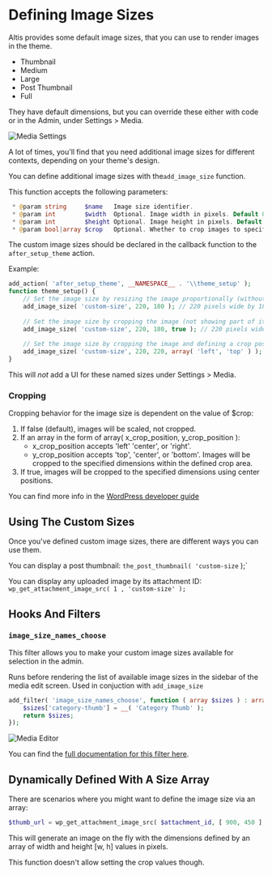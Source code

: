 # Defining Image Sizes

Altis provides some default image sizes, that you can use to render images in the theme.

- Thumbnail
- Medium
- Large
- Post Thumbnail
- Full

They have default dimensions, but you can override these either with code or in the Admin, under Settings > Media.

![Media Settings](https://user-images.githubusercontent.com/30460/67079140-8b846000-f18a-11e9-8387-038b594f19aa.png)

A lot of times, you'll find that you need additional image sizes for different contexts, depending on your theme's design.

You can define additional image sizes with  the`add_image_size` function.

This function accepts the following parameters:

```php
 * @param string     $name   Image size identifier.
 * @param int        $width  Optional. Image width in pixels. Default 0.
 * @param int        $height Optional. Image height in pixels. Default 0.
 * @param bool|array $crop   Optional. Whether to crop images to specified width and height or resize.
```
The custom image sizes should be declared in the callback function to the `after_setup_theme` action.

Example:
```php
add_action( 'after_setup_theme', __NAMESPACE__ . '\\theme_setup' );
function theme_setup() {
	// Set the image size by resizing the image proportionally (without distorting it):
	add_image_size( 'custom-size', 220, 180 ); // 220 pixels wide by 180 pixels tall, soft proportional crop mode
	
	// Set the image size by cropping the image (not showing part of it):
	add_image_size( 'custom-size', 220, 180, true ); // 220 pixels wide by 180 pixels tall, hard crop mode
	
	// Set the image size by cropping the image and defining a crop position:
	add_image_size( 'custom-size', 220, 220, array( 'left', 'top' ) ); // Hard crop left top
}
```

This will *not* add a UI for these named sizes under Settings > Media.

### Cropping

Cropping behavior for the image size is dependent on the value of $crop:
1. If false (default), images will be scaled, not cropped.
2. If an array in the form of array( x_crop_position, y_crop_position ):
    - x_crop_position accepts 'left' 'center', or 'right'.
    - y_crop_position accepts 'top', 'center', or 'bottom'.
    Images will be cropped to the specified dimensions within the defined crop area.
 3. If true, images will be cropped to the specified dimensions using center positions.
 
You can find more info in the [WordPress developer guide](https://developer.wordpress.org/themes/functionality/featured-images-post-thumbnails/#add-custom-featured-image-sizes)

## Using The Custom Sizes

Once you've defined custom image sizes, there are different ways you can use them.

You can display a post thumbnail: `the_post_thumbnail( 'custom-size` );`

You can display any uploaded image by its attachment ID: `wp_get_attachment_image_src( 1 , 'custom-size' );`

## Hooks And Filters

### `image_size_names_choose`

This filter allows you to make your custom image sizes available for selection in the admin.

Runs before rendering the list of available image sizes in the sidebar of the media edit screen. Used in conjuction with `add_image_size` 

```php
add_filter( 'image_size_names_choose', function ( array $sizes ) : array {
	$sizes['category-thumb'] = __( 'Category Thumb' );
	return $sizes;
});
```

![Media Editor](https://user-images.githubusercontent.com/30460/67079152-93dc9b00-f18a-11e9-9797-5075210affad.png)

You can find the [full documentation for this filter here](https://developer.wordpress.org/reference/hooks/image_size_names_choose/).

## Dynamically Defined With A Size Array

There are scenarios where you might want to define the image size via an array:

```php
$thumb_url = wp_get_attachment_image_src( $attachment_id, [ 900, 450 ], true );`
```

This will generate an image on the fly with the dimensions defined by an array of width and height [w, h] values in pixels.

This function doesn't allow setting the crop values though.
